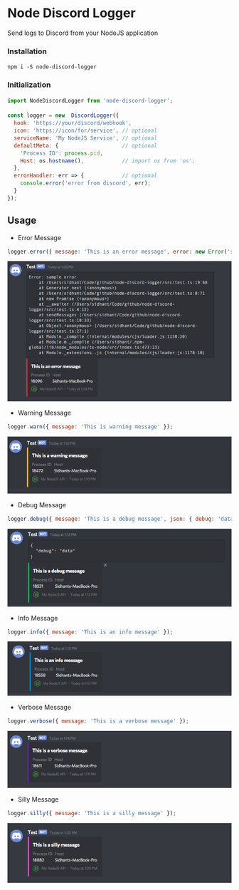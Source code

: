 # Node Discord Logger
Send logs to Discord from your NodeJS application

### Installation
```
npm i -S node-discord-logger
```

### Initialization
```javascript
import NodeDiscordLogger from 'node-discord-logger';

const logger = new  DiscordLogger({
  hook: 'https://your/discord/webhook',
  icon: 'https://icon/for/service', // optional
  serviceName: 'My NodeJS Service', // optional
  defaultMeta: {                    // optional
    'Process ID': process.pid,
    Host: os.hostname(),            // import os from 'os';
  },
  errorHandler: err => {            // optional
    console.error('error from discord', err);
  }
});
```

## Usage

* Error Message
```javascript
logger.error({ message: 'This is an error message', error: new Error('sample error') });
```
![error message example](https://raw.githubusercontent.com/sidhantpanda/public/master/img/projects/node-discord-logger/error-message.png)

* Warning Message
```javascript
logger.warn({ message: 'This is warning message' });
```
![warning message example](https://raw.githubusercontent.com/sidhantpanda/public/master/img/projects/node-discord-logger/warning-message.png)

* Debug Message
```javascript
logger.debug({ message: 'This is a debug message', json: { debug: 'data' } });
```
![debug message example](https://raw.githubusercontent.com/sidhantpanda/public/master/img/projects/node-discord-logger/debug-message.png)

* Info Message
```javascript
logger.info({ message: 'This is an info message' });
```
![info message example](https://raw.githubusercontent.com/sidhantpanda/public/master/img/projects/node-discord-logger/info-message.png)

* Verbose Message
```javascript
logger.verbose({ message: 'This is a verbose message' });
```
![verbose message example](https://raw.githubusercontent.com/sidhantpanda/public/master/img/projects/node-discord-logger/verbose-message.png)

* Silly Message
```javascript
logger.silly({ message: 'This is a silly message' });
```
![silly message example](https://raw.githubusercontent.com/sidhantpanda/public/master/img/projects/node-discord-logger/silly-message.png)